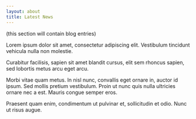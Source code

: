 ```yaml
---
layout: about
title: Latest News
---
```


(this section will contain blog entries)

Lorem ipsum dolor sit amet, consectetur adipiscing elit. Vestibulum tincidunt vehicula nulla non molestie. 

Curabitur facilisis, sapien sit amet blandit cursus, elit sem rhoncus sapien, sed lobortis metus arcu eget arcu. 

Morbi vitae quam metus. In nisl nunc, convallis eget ornare in, auctor id ipsum. Sed mollis pretium vestibulum. Proin ut nunc quis nulla ultricies ornare nec a est. Mauris congue semper eros. 

Praesent quam enim, condimentum ut pulvinar et, sollicitudin et odio. Nunc ut risus augue. 
